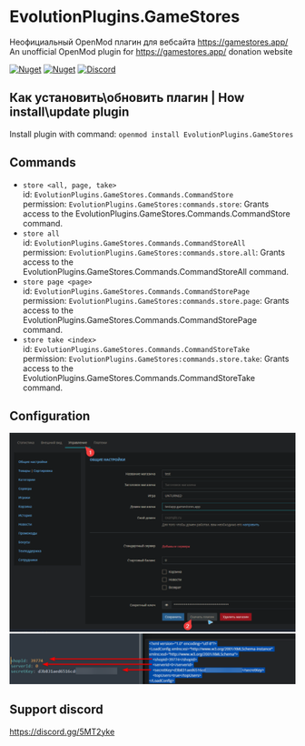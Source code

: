 # EvolutionPlugins.GameStores
Неофициальный OpenMod плагин для вебсайта https://gamestores.app/  
An unofficial OpenMod plugin for https://gamestores.app/ donation website

[![Nuget](https://img.shields.io/nuget/v/EvolutionPlugins.GameStores?style=for-the-badge)](https://www.nuget.org/packages/EvolutionPlugins.GameStores/)
[![Nuget](https://img.shields.io/nuget/dt/EvolutionPlugins.GameStores?style=for-the-badge)](https://www.nuget.org/packages/EvolutionPlugins.GameStores/)
[![Discord](https://img.shields.io/discord/764502843906064434?label=discord&style=for-the-badge)](https://discord.gg/5MT2yke)

## Как установить\обновить плагин | How install\update plugin
Install plugin with command: `openmod install EvolutionPlugins.GameStores`

## Commands
- `store <all, page, take>`<br>
  id: `EvolutionPlugins.GameStores.Commands.CommandStore`<br>
  permission: `EvolutionPlugins.GameStores:commands.store`: Grants access to the EvolutionPlugins.GameStores.Commands.CommandStore command.
- `store all`<br>
  id: `EvolutionPlugins.GameStores.Commands.CommandStoreAll`<br>
  permission: `EvolutionPlugins.GameStores:commands.store.all`: Grants access to the EvolutionPlugins.GameStores.Commands.CommandStoreAll command.
- `store page <page>`<br>
  id: `EvolutionPlugins.GameStores.Commands.CommandStorePage`<br>
  permission: `EvolutionPlugins.GameStores:commands.store.page`: Grants access to the EvolutionPlugins.GameStores.Commands.CommandStorePage command.
- `store take <index>`<br>
  id: `EvolutionPlugins.GameStores.Commands.CommandStoreTake`<br>
  permission: `EvolutionPlugins.GameStores:commands.store.take`: Grants access to the EvolutionPlugins.GameStores.Commands.CommandStoreTake command.
  
## Configuration
![GameStore](docs/img1.png)<br>
![GameStore2](docs/img2.png)

## Support discord
https://discord.gg/5MT2yke